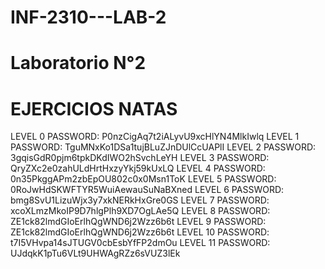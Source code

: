 # INF-2310---LAB-2
# Laboratorio N°2
# EJERCICIOS NATAS
LEVEL 0
PASSWORD: P0nzCigAq7t2iALyvU9xcHlYN4MlkIwlq
LEVEL 1
PASSWORD: TguMNxKo1DSa1tujBLuZJnDUlCcUAPlI
LEVEL 2
PASSWORD: 3gqisGdR0pjm6tpkDKdIWO2hSvchLeYH
LEVEL 3
PASSWORD: QryZXc2e0zahULdHrtHxzyYkj59kUxLQ
LEVEL 4
PASSWORD: 0n35PkggAPm2zbEpOU802c0x0Msn1ToK
LEVEL 5
PASSWORD: 0RoJwHdSKWFTYR5WuiAewauSuNaBXned
LEVEL 6
PASSWORD: bmg8SvU1LizuWjx3y7xkNERkHxGre0GS
LEVEL 7
PASSWORD: xcoXLmzMkoIP9D7hlgPlh9XD7OgLAe5Q
LEVEL 8
PASSWORD: ZE1ck82lmdGIoErlhQgWND6j2Wzz6b6t
LEVEL 9
PASSWORD: ZE1ck82lmdGIoErlhQgWND6j2Wzz6b6t
LEVEL 10
PASSWORD: t7I5VHvpa14sJTUGV0cbEsbYfFP2dmOu
LEVEL 11
PASSWORD: UJdqkK1pTu6VLt9UHWAgRZz6sVUZ3lEk

